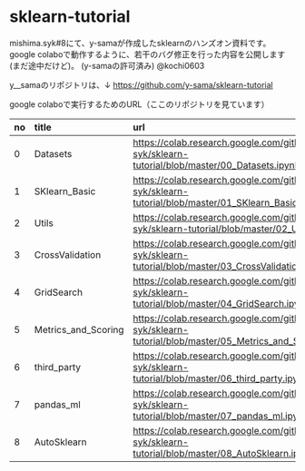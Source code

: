# sklearn-tutorial

mishima.syk#8にて、y-samaが作成したsklearnのハンズオン資料です。
google colaboで動作するように、若干のバグ修正を行った内容を公開します(まだ途中だけど)。
(y-samaの許可済み)
@kochi0603

y__samaのリポジトリは、↓
https://github.com/y-sama/sklearn-tutorial

google colaboで実行するためのURL（ここのリポジトリを見ています）

|no|title|url|
|:---|:---|:---|
|0|           Datasets|https://colab.research.google.com/github/Mishima-syk/sklearn-tutorial/blob/master/00_Datasets.ipynb|
|1|      SKlearn_Basic|https://colab.research.google.com/github/Mishima-syk/sklearn-tutorial/blob/master/01_SKlearn_Basic.ipynb|
|2|              Utils|https://colab.research.google.com/github/Mishima-syk/sklearn-tutorial/blob/master/02_Utils.ipynb|
|3|    CrossValidation|https://colab.research.google.com/github/Mishima-syk/sklearn-tutorial/blob/master/03_CrossValidation.ipynb|
|4|         GridSearch|https://colab.research.google.com/github/Mishima-syk/sklearn-tutorial/blob/master/04_GridSearch.ipynb|
|5|Metrics_and_Scoring|https://colab.research.google.com/github/Mishima-syk/sklearn-tutorial/blob/master/05_Metrics_and_Scoring.ipynb|
|6|        third_party|https://colab.research.google.com/github/Mishima-syk/sklearn-tutorial/blob/master/06_third_party.ipynb|
|7|          pandas_ml|https://colab.research.google.com/github/Mishima-syk/sklearn-tutorial/blob/master/07_pandas_ml.ipynb|
|8|        AutoSklearn|https://colab.research.google.com/github/Mishima-syk/sklearn-tutorial/blob/master/08_AutoSklearn.ipynb|
